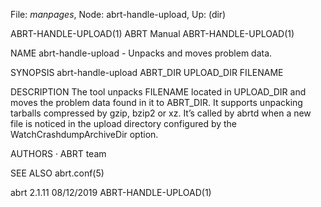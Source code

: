 File: *manpages*,  Node: abrt-handle-upload,  Up: (dir)

ABRT-HANDLE-UPLOAD(1)             ABRT Manual            ABRT-HANDLE-UPLOAD(1)



NAME
       abrt-handle-upload - Unpacks and moves problem data.

SYNOPSIS
       abrt-handle-upload ABRT_DIR UPLOAD_DIR FILENAME

DESCRIPTION
       The tool unpacks FILENAME located in UPLOAD_DIR and moves the problem
       data found in it to ABRT_DIR. It supports unpacking tarballs compressed
       by gzip, bzip2 or xz. It’s called by abrtd when a new file is noticed
       in the upload directory configured by the WatchCrashdumpArchiveDir
       option.

AUTHORS
       ·   ABRT team

SEE ALSO
       abrt.conf(5)



abrt 2.1.11                       08/12/2019             ABRT-HANDLE-UPLOAD(1)
